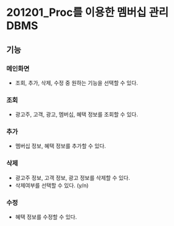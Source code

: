 # 201201_Proc를 이용한 멤버십 관리 DBMS
## 기능
### 메인화면
 - 조회, 추가, 삭제, 수정 중 원하는 기능을 선택할 수 있다.

### 조회
 - 광고주, 고객, 광고, 멤버십, 혜택 정보를 조회할 수 있다.
 
### 추가
 - 멤버십 정보, 혜택 정보를 추가할 수 있다.
 
### 삭제
 - 광고주 정보, 고객 정보, 광고 정보를 삭제할 수 있다.
 - 삭제여부를 선택할 수 있다. (y/n)
 
### 수정
 - 혜택 정보를 수정할 수 있다.
